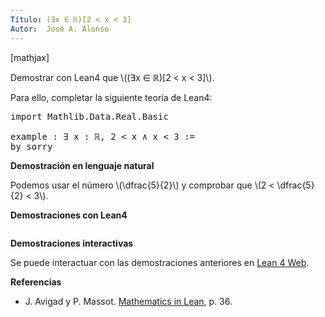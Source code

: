 ```yaml
---
Título: (∃x ∈ ℝ)[2 < x < 3]
Autor:  José A. Alonso
---
```


[mathjax]

Demostrar con Lean4 que \\((∃x ∈ ℝ)[2 < x < 3]\\).

Para ello, completar la siguiente teoría de Lean4:

<pre lang="lean">
import Mathlib.Data.Real.Basic

example : ∃ x : ℝ, 2 < x ∧ x < 3 :=
by sorry
</pre>
<!--more-->

<b>Demostración en lenguaje natural</b>

Podemos usar el número \\(\\dfrac{5}{2}\\) y comprobar que \\(2 < \\dfrac{5}{2} < 3\\).

<b>Demostraciones con Lean4</b>

<pre lang="lean">
</pre>

<b>Demostraciones interactivas</b>

Se puede interactuar con las demostraciones anteriores en <a href="https://live.lean-lang.org/#url=https://raw.githubusercontent.com/jaalonso/Calculemus2/main/src/Entre_2_y_3.lean" rel="noopener noreferrer" target="_blank">Lean 4 Web</a>.

<b>Referencias</b>

<ul>
<li> J. Avigad y P. Massot. <a href="https://bit.ly/3U4UjBk">Mathematics in Lean</a>, p. 36.</li>
</ul>
